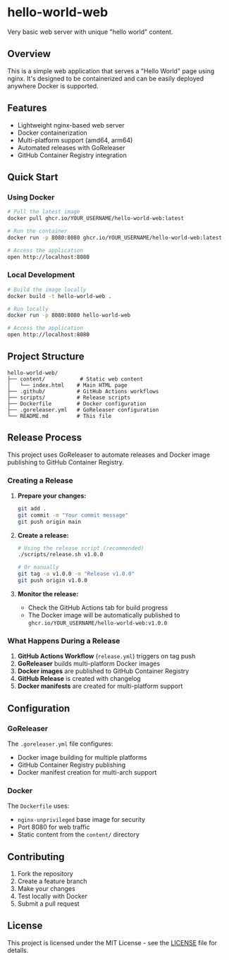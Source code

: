 # hello-world-web

Very basic web server with unique "hello world" content.

## Overview

This is a simple web application that serves a "Hello World" page using nginx. It's designed to be containerized and can be easily deployed anywhere Docker is supported.

## Features

- Lightweight nginx-based web server
- Docker containerization
- Multi-platform support (amd64, arm64)
- Automated releases with GoReleaser
- GitHub Container Registry integration

## Quick Start

### Using Docker

```bash
# Pull the latest image
docker pull ghcr.io/YOUR_USERNAME/hello-world-web:latest

# Run the container
docker run -p 8080:8080 ghcr.io/YOUR_USERNAME/hello-world-web:latest

# Access the application
open http://localhost:8080
```

### Local Development

```bash
# Build the image locally
docker build -t hello-world-web .

# Run locally
docker run -p 8080:8080 hello-world-web

# Access the application
open http://localhost:8080
```

## Project Structure

```
hello-world-web/
├── content/           # Static web content
│   └── index.html    # Main HTML page
├── .github/          # GitHub Actions workflows
├── scripts/          # Release scripts
├── Dockerfile        # Docker configuration
├── .goreleaser.yml   # GoReleaser configuration
└── README.md         # This file
```

## Release Process

This project uses GoReleaser to automate releases and Docker image publishing to GitHub Container Registry.

### Creating a Release

1. **Prepare your changes:**
   ```bash
   git add .
   git commit -m "Your commit message"
   git push origin main
   ```

2. **Create a release:**
   ```bash
   # Using the release script (recommended)
   ./scripts/release.sh v1.0.0
   
   # Or manually
   git tag -a v1.0.0 -m "Release v1.0.0"
   git push origin v1.0.0
   ```

3. **Monitor the release:**
   - Check the GitHub Actions tab for build progress
   - The Docker image will be automatically published to `ghcr.io/YOUR_USERNAME/hello-world-web:v1.0.0`

### What Happens During a Release

1. **GitHub Actions Workflow** (`release.yml`) triggers on tag push
2. **GoReleaser** builds multi-platform Docker images
3. **Docker images** are published to GitHub Container Registry
4. **GitHub Release** is created with changelog
5. **Docker manifests** are created for multi-platform support

## Configuration

### GoReleaser

The `.goreleaser.yml` file configures:
- Docker image building for multiple platforms
- GitHub Container Registry publishing
- Docker manifest creation for multi-arch support

### Docker

The `Dockerfile` uses:
- `nginx-unprivileged` base image for security
- Port 8080 for web traffic
- Static content from the `content/` directory

## Contributing

1. Fork the repository
2. Create a feature branch
3. Make your changes
4. Test locally with Docker
5. Submit a pull request

## License

This project is licensed under the MIT License - see the [LICENSE](LICENSE) file for details.
